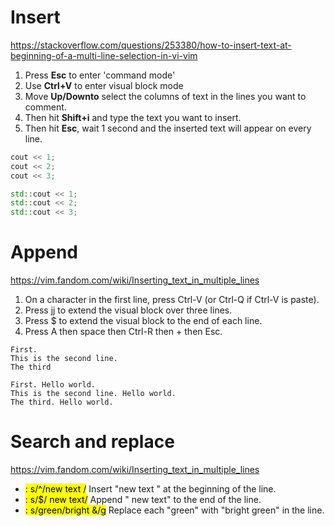 # Insert
https://stackoverflow.com/questions/253380/how-to-insert-text-at-beginning-of-a-multi-line-selection-in-vi-vim
1. Press **Esc** to enter 'command mode'
2. Use **Ctrl+V** to enter visual block mode
3. Move **Up/Downto** select the columns of text in the lines you want to comment.
4. Then hit **Shift+i** and type the text you want to insert.
5. Then hit **Esc**, wait 1 second and the inserted text will appear on every line.

```c++
cout << 1;
cout << 2;
cout << 3;
```
```c++
std::cout << 1;
std::cout << 2;
std::cout << 3;
```
# Append
https://vim.fandom.com/wiki/Inserting_text_in_multiple_lines
1. On a character in the first line, press Ctrl-V (or Ctrl-Q if Ctrl-V is paste).
2. Press jj to extend the visual block over three lines.
3. Press $ to extend the visual block to the end of each line.
4. Press A then space then Ctrl-R then + then Esc.
```
First.
This is the second line.
The third
```
```
First. Hello world.
This is the second line. Hello world.
The third. Hello world.
```

# Search and replace
https://vim.fandom.com/wiki/Inserting_text_in_multiple_lines
* <mark>: s/^/new text /</mark>	     Insert "new text " at the beginning of the line.
* <mark>: s/$/ new text/</mark>	 Append " new text" to the end of the line.
* <mark>: s/green/bright &/g</mark>	Replace each "green" with "bright green" in the line.